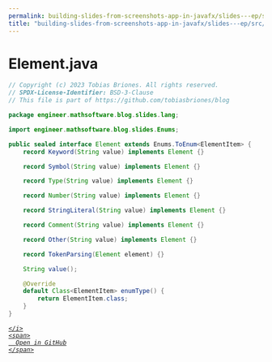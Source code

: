 ```yaml
---
permalink: building-slides-from-screenshots-app-in-javafx/slides---ep/src/main/java/engineer/mathsoftware/blog/slides/lang/Element.java.html
title: "building-slides-from-screenshots-app-in-javafx/slides---ep/src/main/java/engineer/mathsoftware/blog/slides/lang/Element.java"
---
```


# Element.java
```java
// Copyright (c) 2023 Tobias Briones. All rights reserved.
// SPDX-License-Identifier: BSD-3-Clause
// This file is part of https://github.com/tobiasbriones/blog

package engineer.mathsoftware.blog.slides.lang;

import engineer.mathsoftware.blog.slides.Enums;

public sealed interface Element extends Enums.ToEnum<ElementItem> {
    record Keyword(String value) implements Element {}

    record Symbol(String value) implements Element {}

    record Type(String value) implements Element {}

    record Number(String value) implements Element {}

    record StringLiteral(String value) implements Element {}

    record Comment(String value) implements Element {}

    record Other(String value) implements Element {}

    record TokenParsing(Element element) {}

    String value();

    @Override
    default Class<ElementItem> enumType() {
        return ElementItem.class;
    }
}

```
<div class="social open-gh-btn my-4">
  <a class="btn btn-github" href="https://github.com/tobiasbriones/blog/tree/main/swe/dev/java/javafx/drawing/productivity/building-slides-from-screenshots-app-in-javafx/slides---ep/src/main/java/engineer/mathsoftware/blog/slides/lang/Element.java" target="_blank">
    <i class="fab fa-github">
      
    </i>
    <span>
      Open in GitHub
    </span>
  </a>
</div>